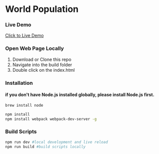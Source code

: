 # World Population

### Live Demo
[Click to Live Demo](http://population.jingpingwang.com)

### Open Web Page Locally
1. Download or Clone this repo
2. Navigate into the build folder
3. Double click on the index.html

### Installation
#### if you don't have Node.js installed globally, please install Node.js first.

```sh
brew install node
```

```sh
npm install
npm install webpack webpack-dev-server -g
```

### Build Scripts
```sh
npm run dev #local development and live reload
npm run build #build scripts locally
```
